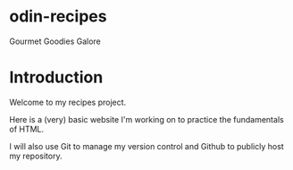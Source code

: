 # odin-recipes

Gourmet Goodies Galore

# Introduction

Welcome to my recipes project.

Here is a (very) basic website I'm working on to practice the
fundamentals of HTML. 

I will also use Git to manage my version control and Github to
publicly host my repository.

